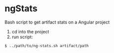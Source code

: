 # ngStats
Bash script to get artifact stats on a Angular project

1. cd into the project
1. run script:

  ```
  $ ../path/to/ng-stats.sh artifact/path
  ```
